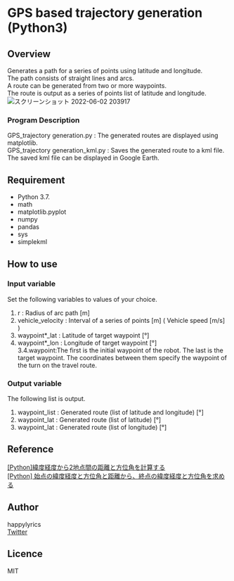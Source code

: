 # GPS based trajectory generation (Python3)

## Overview
Generates a path for a series of points using latitude and longitude.  
The path consists of straight lines and arcs.  
A route can be generated from two or more waypoints.  
The route is output as a series of points list of latitude and longitude.
![スクリーンショット 2022-06-02 203917](https://user-images.githubusercontent.com/86940058/174790821-a73dfe9a-929a-4e9f-a156-1816e00a570a.png)
### Program Description
GPS_trajectory generation.py : The generated routes are displayed using matplotlib.  
GPS_trajectory generation_kml.py : Saves the generated route to a kml file. The saved kml file can be displayed in Google Earth.  

## Requirement
* Python 3.7.
* math
* matplotlib.pyplot
* numpy
* pandas
* sys
* simplekml

## How to use
### Input variable
Set the following variables to values of your choice.  

1. r : Radius of arc path [m]  
2. vehicle_velocity : Interval of a series of points [m] ( Vehicle speed [m/s] )  
3. waypoint*_lat : Latitude of target waypoint [°]   
4. waypoint*_lon : Longitude of target waypoint [°]  
    3.4.waypoint:The first is the initial waypoint of the robot. The last is the target waypoint.
        The coordinates between them specify the waypoint of the turn on the travel route.  

### Output variable
The following list is output.  

1. waypoint_list : Generated route (list of latitude and longitude) [°]  
2. waypoint_lat : Generated route (list of latitude) [°]  
3. waypoint_lat : Generated route (list of longitude) [°]  

## Reference
[[Python]緯度経度から2地点間の距離と方位角を計算する](https://qiita.com/r-fuji/items/99ca549b963cedc106ab)  
[[Python] 始点の緯度経度と方位角と距離から、終点の緯度経度と方位角を求める](https://qiita.com/r-fuji/items/5eefb451cf7113f1e51b)

## Author
happylyrics  
[Twitter](https://twitter.com/happylyr1cs)  
## Licence
MIT
